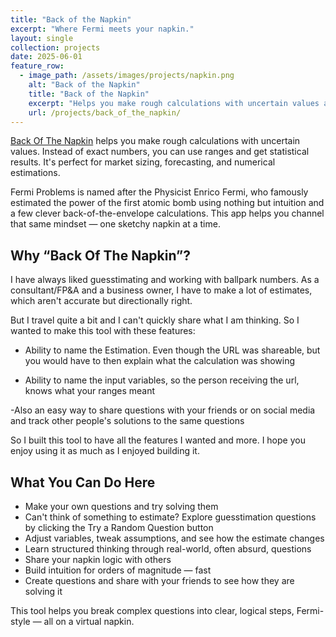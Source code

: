 ```yaml
---
title: "Back of the Napkin"
excerpt: "Where Fermi meets your napkin."
layout: single
collection: projects
date: 2025-06-01
feature_row:
  - image_path: /assets/images/projects/napkin.png
    alt: "Back of the Napkin"
    title: "Back of the Napkin"
    excerpt: "Helps you make rough calculations with uncertain values and share them."
    url: /projects/back_of_the_napkin/
---
```


[Back Of The Napkin](https://www.gapp.in/napkin/) helps you make rough calculations with uncertain values. Instead of exact numbers, you can use ranges and get statistical results. It's perfect for market sizing, forecasting, and numerical estimations.

Fermi Problems is named after the Physicist Enrico Fermi, who famously estimated the power of the first atomic bomb using nothing but intuition and a few clever back-of-the-envelope calculations. This app helps you channel that same mindset — one sketchy napkin at a time.

## Why “Back Of The Napkin”?

I have always liked guesstimating and working with ballpark numbers. As a consultant/FP&A and a business owner, I have to make a lot of estimates, which aren't accurate but directionally right.

But I travel quite a bit and I can't quickly share what I am thinking. So I wanted to make this tool with these features:

- Ability to name the Estimation. Even though the URL was shareable, but you would have to then explain what the calculation was showing

- Ability to name the input variables, so the person receiving the url, knows what your ranges meant

-Also an easy way to share questions with your friends or on social media and track other people's solutions to the same questions

So I built this tool to have all the features I wanted and more. I hope you enjoy using it as much as I enjoyed building it.

## What You Can Do Here

- Make your own questions and try solving them
- Can't think of something to estimate? Explore guesstimation questions by clicking the Try a Random Question button
- Adjust variables, tweak assumptions, and see how the estimate changes
- Learn structured thinking through real-world, often absurd, questions
- Share your napkin logic with others
- Build intuition for orders of magnitude — fast
- Create questions and share with your friends to see how they are solving it

This tool helps you break complex questions into clear, logical steps, Fermi-style — all on a virtual napkin.
